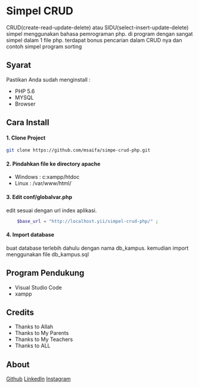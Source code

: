# Simpel CRUD
CRUD(create-read-update-delete) atau SIDU(select-insert-update-delete) simpel menggunakan bahasa pemrograman php. di program dengan sangat simpel dalam 1 file php. terdapat bonus pencarian dalam CRUD nya dan contoh simpel program sorting

## Syarat

Pastikan Anda sudah menginstall :

* PHP 5.6 
* MYSQL
* Browser

## Cara Install
#### 1. Clone Project
```bash
git clone https://github.com/msaifa/simpe-crud-php.git
```

#### 2. Pindahkan file ke directory apache
* Windows : c:xampp/htdoc
* Linux : /var/www/html/

#### 3. Edit conf/globalvar.php
edit sesuai dengan url index aplikasi.
```php
    $base_url = "http://localhost.yii/simpel-crud-php/" ;
```

#### 4. Import database
buat database terlebih dahulu dengan nama db_kampus. kemudian import menggunakan file db_kampus.sql

## Program Pendukung
- Visual Studio Code
- xampp

## Credits
- Thanks to Allah
- Thanks to My Parents
- Thanks to My Teachers
- Thanks to ALL

## About
[Github](https://github.com/msaifa/)
[LinkedIn](https://www.linkedin.com/in/msaifa/)
[Instagram](https://instagram.com/msaifa)

